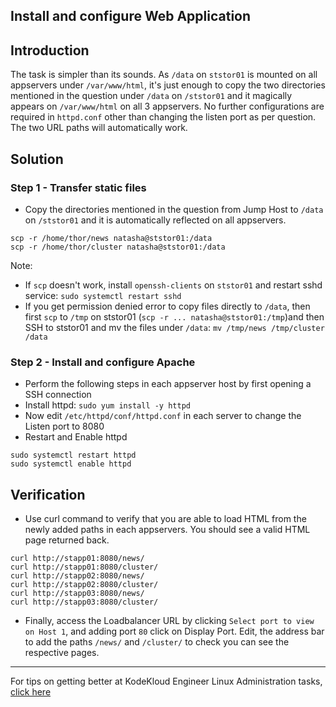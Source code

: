 
## Install and configure Web Application
## Introduction
The task is simpler than its sounds. As `/data` on `ststor01` is mounted on all appservers under `/var/www/html`, it's just enough to copy the two directories mentioned in the question under `/data` on `/ststor01` and it magically appears on `/var/www/html` on all 3 appservers. No further configurations are required in `httpd.conf` other than changing the listen port as per question. The two URL paths will automatically work.

## Solution
### Step 1 - Transfer static files
* Copy the directories mentioned in the question from Jump Host to `/data` on `/ststor01` and it is automatically reflected on all appservers.
```
scp -r /home/thor/news natasha@ststor01:/data
scp -r /home/thor/cluster natasha@ststor01:/data
```
Note: 
* If `scp` doesn't work, install `openssh-clients` on `ststor01` and restart sshd service: `sudo systemctl restart sshd`
* If you get permission denied error to copy files directly to `/data`, then first `scp` to `/tmp` on ststor01 (`scp -r ... natasha@ststor01:/tmp`)and then SSH to ststor01 and mv the files under `/data`: `mv /tmp/news /tmp/cluster /data`

### Step 2 - Install and configure Apache
* Perform the following steps in each appserver host by first opening a SSH connection
* Install httpd: `sudo yum install -y httpd`
* Now edit `/etc/httpd/conf/httpd.conf` in each server to change the Listen port to 8080
* Restart and Enable httpd
```
sudo systemctl restart httpd
sudo systemctl enable httpd
```

## Verification
* Use curl command to verify that you are able to load HTML from the newly added paths in each appservers. You should see a valid HTML page returned back.
```
curl http://stapp01:8080/news/
curl http://stapp01:8080/cluster/
curl http://stapp02:8080/news/
curl http://stapp02:8080/cluster/
curl http://stapp03:8080/news/
curl http://stapp03:8080/cluster/
```
* Finally, access the Loadbalancer URL by clicking `Select port to view on Host 1`, and adding port `80` click on Display Port. Edit, the address bar to add the paths `/news/` and `/cluster/` to check you can see the respective pages.

---
For tips on getting better at KodeKloud Engineer Linux Administration tasks, [click here](./README.md)